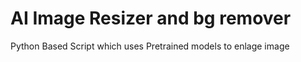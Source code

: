 # AI Image Resizer and bg remover
 Python Based Script which uses Pretrained models to enlage image
